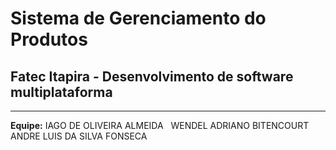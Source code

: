# Sistema de Gerenciamento do Produtos
## Fatec Itapira - Desenvolvimento de software multiplataforma
---
**Equipe:** IAGO DE OLIVEIRA ALMEIDA
           &nbsp;
           WENDEL ADRIANO BITENCOURT
           &nbsp;
           ANDRE LUIS DA SILVA FONSECA
